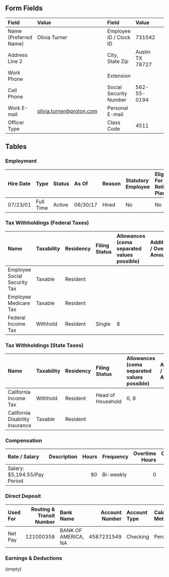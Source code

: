 ## Form Fields
| Field                 | Value                    |     | Field                  | Value           |      | Field          | Value               |
|:----------------------|:-------------------------|:----|:-----------------------|:----------------|:-----|:---------------|:--------------------|
| Name (Preferred Name) | Olivia Turner            |     | Employee ID / Clock ID | 731042          |      | Address Line 1 | 4827 Maple Ridge Dr |
| Address Line 2        |                          |     | City, State Zip        | Austin TX 78727 |      | Country        | United States       |
| Work Phone            |                          |     | Extension              |                 |      | Home Phone     |                     |
| Cell Phone            |                          |     | Social Security Number | 562-55-0194     |      | Birth Date     | 07/14/1989          |
| Work E-mail           | olivia.turner@proton.com |     | Personal E-mail        |                 |      | Work State     | California          |
| Officer Type          |                          |     | Class Code             | 4511            |      | Waive Code     |                     |

## Tables

### Employment
| Hire Date   | Type      | Status   | As Of    | Reason   | Statutory Employee   | Eligible For Retirement Plan   | Organization          | Location         | Position   |
|:------------|:----------|:---------|:---------|:---------|:---------------------|:-------------------------------|:----------------------|:-----------------|:-----------|
| 07/23/01    | Full Time | Active   | 06/30/17 | Hired    | No                   | No                             | 15 Project Management | Default Location | Pm Manager |

### Tax Withholdings (Federal Taxes)
| Name                         | Taxability   | Residency   | Filing Status   | Allowances (coma separated values possible)   | Additional / Override Amount   | % of Time Worked (State)   | % of Earnings Taxed (Local)   |
|:-----------------------------|:-------------|:------------|:----------------|:----------------------------------------------|:-------------------------------|:---------------------------|:------------------------------|
| Employee Social Security Tax | Taxable      | Resident    |                 |                                               |                                |                            |                               |
| Employee Medicare Tax        | Taxable      | Resident    |                 |                                               |                                |                            |                               |
| Federal Income Tax           | Withhold     | Resident    | Single          | 8                                             |                                |                            |                               |

### Tax Withholdings (State Taxes)
| Name                            | Taxability   | Residency   | Filing Status     | Allowances (coma separated values possible)   | Additional / Override Amount   | % of Time Worked (State)   | % of Earnings Taxed (Local)   |
|:--------------------------------|:-------------|:------------|:------------------|:----------------------------------------------|:-------------------------------|:---------------------------|:------------------------------|
| California Income Tax           | Withhold     | Resident    | Head of Household | 0, 8                                          |                                | 100 %                      |                               |
| California Disability Insurance | Taxable      | Resident    |                   |                                               |                                |                            |                               |

### Compensation
| Rate / Salary                | Description   |   Hours | Frequency   |   Overtime Hours |   Overtime Factor | Exempt   |
|:-----------------------------|:--------------|--------:|:------------|-----------------:|------------------:|:---------|
| Salary: $5,194.55/Pay Period |               |      80 | Bi-weekly   |                0 |                 0 | Yes      |

### Direct Deposit
| Used For   |   Routing & Transit Number | Bank Name           |   Account Number | Account Type   | Calculation Method   | Amount or %   |
|:-----------|---------------------------:|:--------------------|-----------------:|:---------------|:---------------------|:--------------|
| Net Pay    |                  121000358 | BANK OF AMERICA, NA |       4587231549 | Checking       | Percentage           | 100 %         |

### Earnings & Deductions
_(empty_)